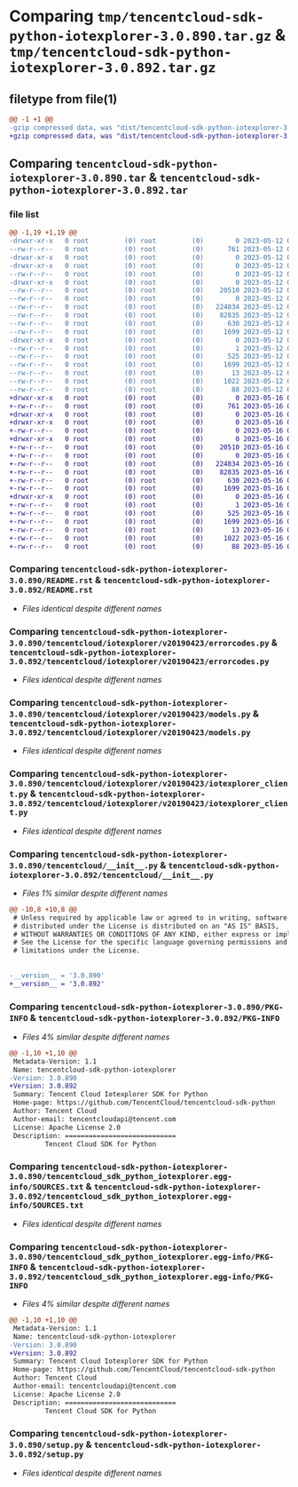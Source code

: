 # Comparing `tmp/tencentcloud-sdk-python-iotexplorer-3.0.890.tar.gz` & `tmp/tencentcloud-sdk-python-iotexplorer-3.0.892.tar.gz`

## filetype from file(1)

```diff
@@ -1 +1 @@
-gzip compressed data, was "dist/tencentcloud-sdk-python-iotexplorer-3.0.890.tar", last modified: Fri May 12 02:37:08 2023, max compression
+gzip compressed data, was "dist/tencentcloud-sdk-python-iotexplorer-3.0.892.tar", last modified: Tue May 16 00:39:08 2023, max compression
```

## Comparing `tencentcloud-sdk-python-iotexplorer-3.0.890.tar` & `tencentcloud-sdk-python-iotexplorer-3.0.892.tar`

### file list

```diff
@@ -1,19 +1,19 @@
-drwxr-xr-x   0 root         (0) root         (0)        0 2023-05-12 02:37:08.000000 tencentcloud-sdk-python-iotexplorer-3.0.890/
--rw-r--r--   0 root         (0) root         (0)      761 2023-05-12 02:37:07.000000 tencentcloud-sdk-python-iotexplorer-3.0.890/README.rst
-drwxr-xr-x   0 root         (0) root         (0)        0 2023-05-12 02:37:08.000000 tencentcloud-sdk-python-iotexplorer-3.0.890/tencentcloud/
-drwxr-xr-x   0 root         (0) root         (0)        0 2023-05-12 02:37:08.000000 tencentcloud-sdk-python-iotexplorer-3.0.890/tencentcloud/iotexplorer/
--rw-r--r--   0 root         (0) root         (0)        0 2023-05-12 02:37:07.000000 tencentcloud-sdk-python-iotexplorer-3.0.890/tencentcloud/iotexplorer/__init__.py
-drwxr-xr-x   0 root         (0) root         (0)        0 2023-05-12 02:37:08.000000 tencentcloud-sdk-python-iotexplorer-3.0.890/tencentcloud/iotexplorer/v20190423/
--rw-r--r--   0 root         (0) root         (0)    20510 2023-05-12 02:37:08.000000 tencentcloud-sdk-python-iotexplorer-3.0.890/tencentcloud/iotexplorer/v20190423/errorcodes.py
--rw-r--r--   0 root         (0) root         (0)        0 2023-05-12 02:37:08.000000 tencentcloud-sdk-python-iotexplorer-3.0.890/tencentcloud/iotexplorer/v20190423/__init__.py
--rw-r--r--   0 root         (0) root         (0)   224834 2023-05-12 02:37:08.000000 tencentcloud-sdk-python-iotexplorer-3.0.890/tencentcloud/iotexplorer/v20190423/models.py
--rw-r--r--   0 root         (0) root         (0)    82835 2023-05-12 02:37:08.000000 tencentcloud-sdk-python-iotexplorer-3.0.890/tencentcloud/iotexplorer/v20190423/iotexplorer_client.py
--rw-r--r--   0 root         (0) root         (0)      630 2023-05-12 02:37:07.000000 tencentcloud-sdk-python-iotexplorer-3.0.890/tencentcloud/__init__.py
--rw-r--r--   0 root         (0) root         (0)     1699 2023-05-12 02:37:08.000000 tencentcloud-sdk-python-iotexplorer-3.0.890/PKG-INFO
-drwxr-xr-x   0 root         (0) root         (0)        0 2023-05-12 02:37:08.000000 tencentcloud-sdk-python-iotexplorer-3.0.890/tencentcloud_sdk_python_iotexplorer.egg-info/
--rw-r--r--   0 root         (0) root         (0)        1 2023-05-12 02:37:08.000000 tencentcloud-sdk-python-iotexplorer-3.0.890/tencentcloud_sdk_python_iotexplorer.egg-info/dependency_links.txt
--rw-r--r--   0 root         (0) root         (0)      525 2023-05-12 02:37:08.000000 tencentcloud-sdk-python-iotexplorer-3.0.890/tencentcloud_sdk_python_iotexplorer.egg-info/SOURCES.txt
--rw-r--r--   0 root         (0) root         (0)     1699 2023-05-12 02:37:08.000000 tencentcloud-sdk-python-iotexplorer-3.0.890/tencentcloud_sdk_python_iotexplorer.egg-info/PKG-INFO
--rw-r--r--   0 root         (0) root         (0)       13 2023-05-12 02:37:08.000000 tencentcloud-sdk-python-iotexplorer-3.0.890/tencentcloud_sdk_python_iotexplorer.egg-info/top_level.txt
--rw-r--r--   0 root         (0) root         (0)     1022 2023-05-12 02:37:07.000000 tencentcloud-sdk-python-iotexplorer-3.0.890/setup.py
--rw-r--r--   0 root         (0) root         (0)       88 2023-05-12 02:37:08.000000 tencentcloud-sdk-python-iotexplorer-3.0.890/setup.cfg
+drwxr-xr-x   0 root         (0) root         (0)        0 2023-05-16 00:39:08.000000 tencentcloud-sdk-python-iotexplorer-3.0.892/
+-rw-r--r--   0 root         (0) root         (0)      761 2023-05-16 00:39:08.000000 tencentcloud-sdk-python-iotexplorer-3.0.892/README.rst
+drwxr-xr-x   0 root         (0) root         (0)        0 2023-05-16 00:39:08.000000 tencentcloud-sdk-python-iotexplorer-3.0.892/tencentcloud/
+drwxr-xr-x   0 root         (0) root         (0)        0 2023-05-16 00:39:08.000000 tencentcloud-sdk-python-iotexplorer-3.0.892/tencentcloud/iotexplorer/
+-rw-r--r--   0 root         (0) root         (0)        0 2023-05-16 00:39:08.000000 tencentcloud-sdk-python-iotexplorer-3.0.892/tencentcloud/iotexplorer/__init__.py
+drwxr-xr-x   0 root         (0) root         (0)        0 2023-05-16 00:39:08.000000 tencentcloud-sdk-python-iotexplorer-3.0.892/tencentcloud/iotexplorer/v20190423/
+-rw-r--r--   0 root         (0) root         (0)    20510 2023-05-16 00:39:08.000000 tencentcloud-sdk-python-iotexplorer-3.0.892/tencentcloud/iotexplorer/v20190423/errorcodes.py
+-rw-r--r--   0 root         (0) root         (0)        0 2023-05-16 00:39:08.000000 tencentcloud-sdk-python-iotexplorer-3.0.892/tencentcloud/iotexplorer/v20190423/__init__.py
+-rw-r--r--   0 root         (0) root         (0)   224834 2023-05-16 00:39:08.000000 tencentcloud-sdk-python-iotexplorer-3.0.892/tencentcloud/iotexplorer/v20190423/models.py
+-rw-r--r--   0 root         (0) root         (0)    82835 2023-05-16 00:39:08.000000 tencentcloud-sdk-python-iotexplorer-3.0.892/tencentcloud/iotexplorer/v20190423/iotexplorer_client.py
+-rw-r--r--   0 root         (0) root         (0)      630 2023-05-16 00:39:08.000000 tencentcloud-sdk-python-iotexplorer-3.0.892/tencentcloud/__init__.py
+-rw-r--r--   0 root         (0) root         (0)     1699 2023-05-16 00:39:08.000000 tencentcloud-sdk-python-iotexplorer-3.0.892/PKG-INFO
+drwxr-xr-x   0 root         (0) root         (0)        0 2023-05-16 00:39:08.000000 tencentcloud-sdk-python-iotexplorer-3.0.892/tencentcloud_sdk_python_iotexplorer.egg-info/
+-rw-r--r--   0 root         (0) root         (0)        1 2023-05-16 00:39:08.000000 tencentcloud-sdk-python-iotexplorer-3.0.892/tencentcloud_sdk_python_iotexplorer.egg-info/dependency_links.txt
+-rw-r--r--   0 root         (0) root         (0)      525 2023-05-16 00:39:08.000000 tencentcloud-sdk-python-iotexplorer-3.0.892/tencentcloud_sdk_python_iotexplorer.egg-info/SOURCES.txt
+-rw-r--r--   0 root         (0) root         (0)     1699 2023-05-16 00:39:08.000000 tencentcloud-sdk-python-iotexplorer-3.0.892/tencentcloud_sdk_python_iotexplorer.egg-info/PKG-INFO
+-rw-r--r--   0 root         (0) root         (0)       13 2023-05-16 00:39:08.000000 tencentcloud-sdk-python-iotexplorer-3.0.892/tencentcloud_sdk_python_iotexplorer.egg-info/top_level.txt
+-rw-r--r--   0 root         (0) root         (0)     1022 2023-05-16 00:39:08.000000 tencentcloud-sdk-python-iotexplorer-3.0.892/setup.py
+-rw-r--r--   0 root         (0) root         (0)       88 2023-05-16 00:39:08.000000 tencentcloud-sdk-python-iotexplorer-3.0.892/setup.cfg
```

### Comparing `tencentcloud-sdk-python-iotexplorer-3.0.890/README.rst` & `tencentcloud-sdk-python-iotexplorer-3.0.892/README.rst`

 * *Files identical despite different names*

### Comparing `tencentcloud-sdk-python-iotexplorer-3.0.890/tencentcloud/iotexplorer/v20190423/errorcodes.py` & `tencentcloud-sdk-python-iotexplorer-3.0.892/tencentcloud/iotexplorer/v20190423/errorcodes.py`

 * *Files identical despite different names*

### Comparing `tencentcloud-sdk-python-iotexplorer-3.0.890/tencentcloud/iotexplorer/v20190423/models.py` & `tencentcloud-sdk-python-iotexplorer-3.0.892/tencentcloud/iotexplorer/v20190423/models.py`

 * *Files identical despite different names*

### Comparing `tencentcloud-sdk-python-iotexplorer-3.0.890/tencentcloud/iotexplorer/v20190423/iotexplorer_client.py` & `tencentcloud-sdk-python-iotexplorer-3.0.892/tencentcloud/iotexplorer/v20190423/iotexplorer_client.py`

 * *Files identical despite different names*

### Comparing `tencentcloud-sdk-python-iotexplorer-3.0.890/tencentcloud/__init__.py` & `tencentcloud-sdk-python-iotexplorer-3.0.892/tencentcloud/__init__.py`

 * *Files 1% similar despite different names*

```diff
@@ -10,8 +10,8 @@
 # Unless required by applicable law or agreed to in writing, software
 # distributed under the License is distributed on an "AS IS" BASIS,
 # WITHOUT WARRANTIES OR CONDITIONS OF ANY KIND, either express or implied.
 # See the License for the specific language governing permissions and
 # limitations under the License.
 
 
-__version__ = '3.0.890'
+__version__ = '3.0.892'
```

### Comparing `tencentcloud-sdk-python-iotexplorer-3.0.890/PKG-INFO` & `tencentcloud-sdk-python-iotexplorer-3.0.892/PKG-INFO`

 * *Files 4% similar despite different names*

```diff
@@ -1,10 +1,10 @@
 Metadata-Version: 1.1
 Name: tencentcloud-sdk-python-iotexplorer
-Version: 3.0.890
+Version: 3.0.892
 Summary: Tencent Cloud Iotexplorer SDK for Python
 Home-page: https://github.com/TencentCloud/tencentcloud-sdk-python
 Author: Tencent Cloud
 Author-email: tencentcloudapi@tencent.com
 License: Apache License 2.0
 Description: ============================
         Tencent Cloud SDK for Python
```

### Comparing `tencentcloud-sdk-python-iotexplorer-3.0.890/tencentcloud_sdk_python_iotexplorer.egg-info/SOURCES.txt` & `tencentcloud-sdk-python-iotexplorer-3.0.892/tencentcloud_sdk_python_iotexplorer.egg-info/SOURCES.txt`

 * *Files identical despite different names*

### Comparing `tencentcloud-sdk-python-iotexplorer-3.0.890/tencentcloud_sdk_python_iotexplorer.egg-info/PKG-INFO` & `tencentcloud-sdk-python-iotexplorer-3.0.892/tencentcloud_sdk_python_iotexplorer.egg-info/PKG-INFO`

 * *Files 4% similar despite different names*

```diff
@@ -1,10 +1,10 @@
 Metadata-Version: 1.1
 Name: tencentcloud-sdk-python-iotexplorer
-Version: 3.0.890
+Version: 3.0.892
 Summary: Tencent Cloud Iotexplorer SDK for Python
 Home-page: https://github.com/TencentCloud/tencentcloud-sdk-python
 Author: Tencent Cloud
 Author-email: tencentcloudapi@tencent.com
 License: Apache License 2.0
 Description: ============================
         Tencent Cloud SDK for Python
```

### Comparing `tencentcloud-sdk-python-iotexplorer-3.0.890/setup.py` & `tencentcloud-sdk-python-iotexplorer-3.0.892/setup.py`

 * *Files identical despite different names*

